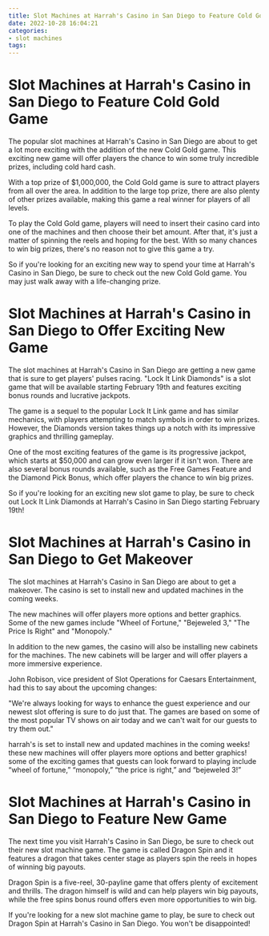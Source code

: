 ```yaml
---
title: Slot Machines at Harrah's Casino in San Diego to Feature Cold Gold Game
date: 2022-10-28 16:04:21
categories:
- slot machines
tags:
---
```



#  Slot Machines at Harrah's Casino in San Diego to Feature Cold Gold Game

The popular slot machines at Harrah's Casino in San Diego are about to get a lot more exciting with the addition of the new Cold Gold game. This exciting new game will offer players the chance to win some truly incredible prizes, including cold hard cash.

With a top prize of $1,000,000, the Cold Gold game is sure to attract players from all over the area. In addition to the large top prize, there are also plenty of other prizes available, making this game a real winner for players of all levels.

To play the Cold Gold game, players will need to insert their casino card into one of the machines and then choose their bet amount. After that, it's just a matter of spinning the reels and hoping for the best. With so many chances to win big prizes, there's no reason not to give this game a try.

So if you're looking for an exciting new way to spend your time at Harrah's Casino in San Diego, be sure to check out the new Cold Gold game. You may just walk away with a life-changing prize.

#  Slot Machines at Harrah's Casino in San Diego to Offer Exciting New Game

The slot machines at Harrah's Casino in San Diego are getting a new game that is sure to get players' pulses racing. "Lock It Link Diamonds" is a slot game that will be available starting February 19th and features exciting bonus rounds and lucrative jackpots.

The game is a sequel to the popular Lock It Link game and has similar mechanics, with players attempting to match symbols in order to win prizes. However, the Diamonds version takes things up a notch with its impressive graphics and thrilling gameplay.

One of the most exciting features of the game is its progressive jackpot, which starts at $50,000 and can grow even larger if it isn't won. There are also several bonus rounds available, such as the Free Games Feature and the Diamond Pick Bonus, which offer players the chance to win big prizes.

So if you're looking for an exciting new slot game to play, be sure to check out Lock It Link Diamonds at Harrah's Casino in San Diego starting February 19th!

#  Slot Machines at Harrah's Casino in San Diego to Get Makeover

The slot machines at Harrah's Casino in San Diego are about to get a makeover. The casino is set to install new and updated machines in the coming weeks.

The new machines will offer players more options and better graphics. Some of the new games include "Wheel of Fortune," "Bejeweled 3," "The Price Is Right" and "Monopoly."

In addition to the new games, the casino will also be installing new cabinets for the machines. The new cabinets will be larger and will offer players a more immersive experience.

John Robison, vice president of Slot Operations for Caesars Entertainment, had this to say about the upcoming changes:

"We're always looking for ways to enhance the guest experience and our newest slot offering is sure to do just that. The games are based on some of the most popular TV shows on air today and we can't wait for our guests to try them out."


 harrah's is set to install new and updated machines in the coming weeks! these new machines will offer players more options and better graphics! some of the exciting games that guests can look forward to playing include “wheel of fortune,” “monopoly,” “the price is right,” and “bejeweled 3!”

# Slot Machines at Harrah's Casino in San Diego to Feature New Game

The next time you visit Harrah's Casino in San Diego, be sure to check out their new slot machine game. The game is called Dragon Spin and it features a dragon that takes center stage as players spin the reels in hopes of winning big payouts.

Dragon Spin is a five-reel, 30-payline game that offers plenty of excitement and thrills. The dragon himself is wild and can help players win big payouts, while the free spins bonus round offers even more opportunities to win big.

If you're looking for a new slot machine game to play, be sure to check out Dragon Spin at Harrah's Casino in San Diego. You won't be disappointed!